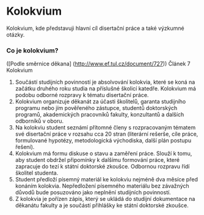 # Kolokvium
Kolokvium, kde představuji hlavní cíl disertační práce a také výzkumné otázky.





### Co je kolokvium?
([Podle směrnice děkana] (http://www.ef.tul.cz/document/727))
Článek 7
Kolokvium
1. Součástí studijních povinností je absolvování kolokvia, které se koná na začátku druhého roku
studia na příslušné školicí katedře. Kolokvium má podobu odborné rozpravy k tématu disertační
práce.
2. Kolokvium organizuje děkanát za účasti školitelů, garanta studijního programu nebo jím
pověřeného zástupce, studentů doktorských programů, akademických pracovníků fakulty,
konzultantů a dalších odborníků v oboru.
3. Na kolokviu student seznámí přítomné členy s rozpracovaným tématem své disertační práce
v rozsahu cca 20 stran (literární rešerše, cíle práce, formulované hypotézy, metodologická
východiska, další plán postupu řešení).
4. Kolokvium má formu diskuse o stavu a zaměření práce. Slouží k tomu, aby student obdržel
připomínky k dalšímu formování práce, které zapracuje do tezí k státní doktorské zkoušce.
Odbornou rozpravu řídí školitel studenta.
5. Student předloží písemný materiál ke kolokviu nejméně dva měsíce před konáním kolokvia.
Nepředložení písemného materiálu bez závažných důvodů bude posuzováno jako neplnění
studijních povinností.
6. Z kolokvia je pořízen zápis, který se ukládá do studijní dokumentace na děkanátu fakulty a je
součástí přihlášky ke státní doktorské zkoušce.
